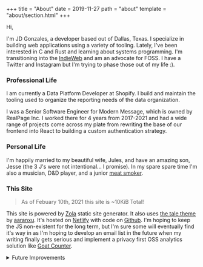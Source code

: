 +++
title = "About"
date = 2019-11-27
path = "about"
template = "about/section.html"
+++

Hi,

I'm JD Gonzales, a developer based out of Dallas, Texas. I specialize in building web applications using a variety of tooling. Lately, I've been interested in C and Rust and learning about systems programming. I'm transitioning into the [IndieWeb](https://indieweb.org/) and am an advocate for FOSS. I have a Twitter and Instagram but I'm trying to phase those out of my life :). 

### Professional Life
I am currently a Data Platform Developer at Shopify. I build and maintain the tooling used to organize the reporting needs of the data organization.

I was a Senior Software Engineer for Modern Message, which is owned by RealPage Inc. I worked there for 4 years from 2017-2021 and had a wide range of projects come across my plate from rewriting the base of our frontend into React to building a custom authentication strategy.

### Personal Life
I'm happily married to my beautiful wife, Jules, and have an amazing son, Jesse (the 3 J's were not intentional... I promise). In my spare spare time I'm also a musician, D&D player, and a junior [meat smoker](https://youtu.be/SVyLlFezj2E).

### This Site

> As of Febuary 10th, 2021 this site is ~10KiB Total!

This site is powered by [Zola](https://getzola.rs) static site generator. It also uses [the tale theme](https://github.com/aaranxu/tale-zola) by [aaranxu](https://github.com/aaranxu). It's hosted on [Netlify](https://netlify.com) with code on [Github](https://github.com/juliusdelta/my-blog-v2). I'm hoping to keep the JS non-existent for the long term, but I'm sure some will eventually find it's way in as I'm hoping to develop an email list in the future when my writing finally gets serious and implement a privacy first OSS analytics solution like [Goat Counter](https://www.goatcounter.com/).

<details>
  <summary>Future Improvements</summary>
  <ul>
    <li>Add resume somewhere...</li>
    <li>CSS Only Hamburger Menu for Mobile Nav</li>
    <li>Reads page with it's own taxonomies to track what I'm reading and give summeries of books.</li>
    <li>Projects page</li>
    <li>GoatCounter Analytics</li>
  </ul>
</details>
